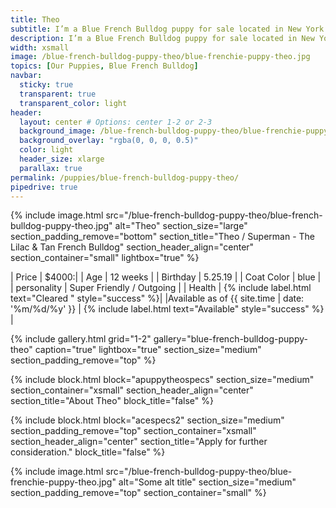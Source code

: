 ```yaml
---
title: Theo
subtitle: I’m a Blue French Bulldog puppy for sale located in New York City. And not just a regular lilac, lilac with tan points, which makes me **really rare**.
description: I’m a Blue French Bulldog puppy for sale located in New York City. And not just a regular lilac, lilac with tan points, which makes me **really rare**.
width: xsmall
image: /blue-french-bulldog-puppy-theo/blue-frenchie-puppy-theo.jpg
topics: [Our Puppies, Blue French Bulldog]
navbar:
  sticky: true
  transparent: true
  transparent_color: light
header:
  layout: center # Options: center 1-2 or 2-3
  background_image: /blue-french-bulldog-puppy-theo/blue-frenchie-puppy-theo.jpg
  background_overlay: "rgba(0, 0, 0, 0.5)"
  color: light
  header_size: xlarge
  parallax: true
permalink: /puppies/blue-french-bulldog-puppy-theo/
pipedrive: true
---
```


{% include image.html 
	src="/blue-french-bulldog-puppy-theo/blue-french-bulldog-puppy-theo.jpg"
  alt="Theo"
  section_size="large"
  section_padding_remove="bottom"
  section_title="Theo / Superman - The Lilac & Tan French Bulldog"
  section_header_align="center"
  section_container="small"
  lightbox="true"
%}


| Price | $4000:|
| Age     | 12 weeks  |
| Birthday     | 5.25.19   |
| Coat Color     | blue   |
| personality     | Super Friendly / Outgoing  |
| Health     |  {% include label.html text="Cleared " style="success" %}|
|Available as of {{ site.time | date: '%m/%d/%y' }}  | {% include label.html text="Available" style="success" %} |

{% include gallery.html 
	grid="1-2"
	gallery="blue-french-bulldog-puppy-theo"
	caption="true"
	lightbox="true"
  section_size="medium"
  section_padding_remove="top"
%}

{% include block.html 
  block="apuppytheospecs"
  section_size="medium"
  section_container="xsmall"
  section_header_align="center"
  section_title="About Theo"
  block_title="false"
%}


{% include block.html 
  block="acespecs2"
  section_size="medium"
  section_padding_remove="top"
  section_container="xsmall"
  section_header_align="center"
  section_title="Apply for further consideration."
  block_title="false"
%}

{% include image.html 
	src="/blue-french-bulldog-puppy-theo/blue-frenchie-puppy-theo.jpg"
  alt="Some alt title"
  section_size="medium"
  section_padding_remove="top"
  section_container="small"
%}